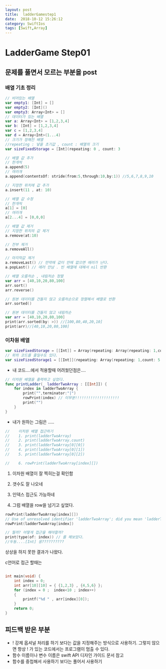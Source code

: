 ```yaml
---
layout: post
title:  ladderGamestep1
date:  2018-10-12 15:26:12
category: SwiftIos
tags: [Swift,Array]
---
```




# LadderGame Step01



## 문제를 풀면서 모르는 부분을 post

### 배열 기초 정리

```swift
// 비어있는 배열
var empty1: [Int] = []
var empty2: [Int]()
var empty3: Array<Int> = []
// 데이터가 있는 배열
var a: Array<Int> = [1,2,3,4]
var b: [Int] = [1,2,3,4]
var c = [1,2,3,4]
var d = Array<Int>(1...4)
// 크기가 정해진 배열
//repeating : 넣을 초기값 , count : 배열의 크기
var sizeFixedStorage = [Int](repeating: 0 , count: 3

// 배열 값 추가
// 한개씩
a.append(5)
// 여러개
a.append(contentsOf: stride(from:5,through:10,by:1)) //5,6,7,8,9,10

// 지정한 위치에 값 추가
a.insert(11 , at: 10)

// 배열 값 수정
// 한개씩
a[1] = [0]
// 여러개
a[2...4] = [0,0,0]

// 배열 값 제거
// 지정한 위치의 값 제거
a.remove(at:10)

// 전부 제거 
a.removeAll()

// 마지막값 제거
a.removeLast() // 만약에 값이 안에 없으면 에러가 난다.
a.popLast() // 에러 안남 . 빈 배열에 대해서 nil 반환

// 배열 오름차순 , 내림차순 정렬
var arr = [40,10,20,80,100]
arr.sort()
arr.reverse()

// 원본 데이터를 건들지 않고 오름차순으로 정렬해서 배열로 반환
arr.sorted()

// 원본 데이터를 건들지 않고 내림차순
var arr = [40,10,20,80,100]
print(arr.sorted(by: >)) //[100,80,40,20,10]
print(arr)//[40,10,20,80,100]
```



### 이차원 배열

```swift
var sizeFixedStorage = [[Int]] = Array(repeating: Array(repeating: 1,count:5 ), count: 3)
// 위의 코드를 줄일수도 있다.
var sizeFizedStorage1 = [[Int]](repeating: Array(repeating: 1,count: 5 ), count: 3)

```

* 내 코드….에서 적용할때 어려웠던점은....

```swift
// 이차원 배열을 출력하고 싶었다.
func printLadder(_ ladderTwoArray : [[Int]]) {
	for index in ladderTwoArray {
        print("",terminator:"|")
        rowPrint(index) // 이부분!!!!!!!!!!!!!!!!!!!!
        print("")
	}
}
```

* 내가 원하는 그림은 .....

```swift
//    이차원 배열 접근하기
//    1. print(ladderTwoArray) 
//    2. print(ladderTwoArray.count)
//    3. print(ladderTwoArray[0][0])
//    4. print(ladderTwoArray[0][1])
//    5. print(ladderTwoArray[0][2])

//	  6. rowPrint(ladderTwoArray[index][])

```

1. 이차원 배열이 잘 찍히는걸 확인함
2. 갯수도 잘 나오네
3. 인덱스 접근도 가능하네



6. 그럼 배열을 row을 넘기고 싶었다.

```swift
rowPrint(ladderTwoArray[index][])
// Use of unresolved identifier 'ladderTwoArray'; did you mean 'ladderTwoLine'?
rowPrint(ladderTwoArray[index])

// 뭘까? 어떻게 접근을 해야할까?
print(type(of: index)) // 를 해보았다.
//두둥....[Int] 응??????????
```

상상을 하지 못한 결과가 나왔다.

c언어로 접근 할때는 

```c

int main(void) {
	int index = 0;
	int arr[10][10] = { {1,2,3} , {4,5,6} };
	for (index = 0 ;  index<10 ; index++)
	{
		printf("%d " , arr[index][0]);
	}
	return 0;
}

```











## 피드백 받은 부분

* ! 강제 옵셔널 처리를 하기 보다는 값을 지정해주는 방식으로 사용하기. 그렇지 않으면 항상 ! 가 있는 코드에서는 프로그램이 멈출 수 있다.
* 함수 이름이나 변수 이름은 swift API 디자인 가이드 문서 참고
* 함수를 중첩해서 사용하기 보다는 풀어서 사용하기
